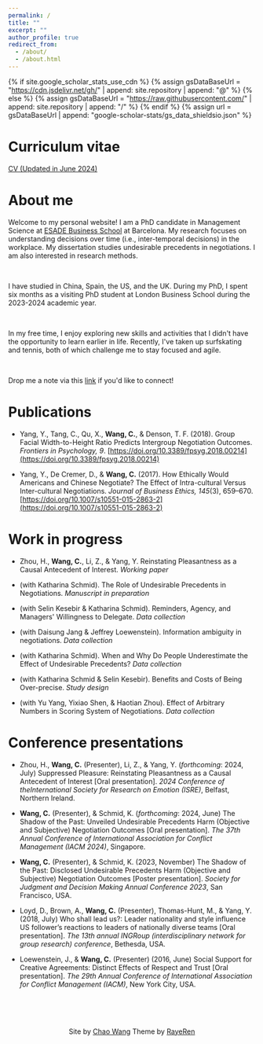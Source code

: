 ```yaml
---
permalink: /
title: ""
excerpt: ""
author_profile: true
redirect_from: 
  - /about/
  - /about.html
---
```


{% if site.google_scholar_stats_use_cdn %}
{% assign gsDataBaseUrl = "https://cdn.jsdelivr.net/gh/" | append: site.repository | append: "@" %}
{% else %}
{% assign gsDataBaseUrl = "https://raw.githubusercontent.com/" | append: site.repository | append: "/" %}
{% endif %}
{% assign url = gsDataBaseUrl | append: "google-scholar-stats/gs_data_shieldsio.json" %}

<span class='anchor' id='cv'></span>
# Curriculum vitae

<a href="https://chaodwang.github.io/_pages/CV_Chao_Wang_Current.pdf" class="image fit" target="_blank">CV (Updated in June 2024)</a>

<span class='anchor' id='about-me'></span>
# About me

Welcome to my personal website! I am a PhD candidate in Management Science at [ESADE Business School](https://www.esade.edu/en) at Barcelona. My research focuses on understanding decisions over time (i.e., inter-temporal decisions) in the workplace. My dissertation studies undesirable precedents in negotiations. I am also interested in research methods. 

<br>

I have studied in China, Spain, the US, and the UK. During my PhD, I spent six months as a visiting PhD student at London Business School during the 2023-2024 academic year.

<br>

In my free time, I enjoy exploring new skills and activities that I didn't have the opportunity to learn earlier in life. Recently, I've taken up surfskating and tennis, both of which challenge me to stay focused and agile.

<br>

Drop me a note via this [link](mailto:chao.wang@esade.edu) if you'd like to connect!

<span class='anchor' id='publications'></span>
# Publications

- Yang, Y., Tang, C., Qu, X., **Wang, C.**, & Denson, T. F. (2018). Group Facial Width-to-Height Ratio Predicts Intergroup Negotiation Outcomes. *Frontiers in Psychology, 9*. [https://doi.org/10.3389/fpsyg.2018.00214](https://doi.org/10.3389/fpsyg.2018.00214)

- Yang, Y., De Cremer, D., & **Wang, C.** (2017). How Ethically Would Americans and Chinese Negotiate? The Effect of Intra-cultural Versus Inter-cultural Negotiations. *Journal of Business Ethics, 145*(3), 659–670. [https://doi.org/10.1007/s10551-015-2863-2](https://doi.org/10.1007/s10551-015-2863-2)

<span class='anchor' id='work-in-progress'></span>
# Work in progress

- Zhou, H., **Wang, C.**, Li, Z., & Yang, Y. Reinstating Pleasantness as a Causal Antecedent of Interest. *Working paper*

- (with Katharina Schmid). The Role of Undesirable Precedents in Negotiations. *Manuscript in preparation*

- (with Selin Kesebir & Katharina Schmid). Reminders, Agency, and Managers' Willingness to Delegate. *Data collection*

- (with Daisung Jang & Jeffrey Loewenstein). Information ambiguity in negotiations. *Data collection*

- (with Katharina Schmid). When and Why Do People Underestimate the Effect of Undesirable Precedents? *Data collection*
  
- (with Katharina Schmid & Selin Kesebir). Benefits and Costs of Being Over-precise. *Study design*

- (with Yu Yang, Yixiao Shen, & Haotian Zhou). Effect of Arbitrary Numbers in Scoring System of Negotiations. *Data collection*

<span class='anchor' id='presentations'></span>
# Conference presentations

- Zhou, H., **Wang, C.** (Presenter), Li, Z., & Yang, Y. (*forthcoming*: 2024, July) Suppressed Pleasure: Reinstating Pleasantness as a Causal Antecedent of Interest [Oral presentation]. *2024 Conference of theInternational Society for Research on Emotion (ISRE)*, Belfast, Northern Ireland.

- **Wang, C.** (Presenter), & Schmid, K. (*forthcoming*: 2024, June) The Shadow of the Past: Unveiled Undesirable Precedents Harm (Objective and Subjective) Negotiation Outcomes [Oral presentation]. *The 37th Annual Conference of International Association for Conflict Management (IACM 2024)*, Singapore.

- **Wang, C.** (Presenter), & Schmid, K. (2023, November) The Shadow of the Past: Disclosed Undesirable Precedents Harm (Objective and Subjective) Negotiation Outcomes [Poster presentation]. *Society for Judgment and Decision Making Annual Conference 2023*, San Francisco, USA.

- Loyd, D., Brown, A., **Wang, C.** (Presenter), Thomas-Hunt, M., & Yang, Y. (2018, July) Who shall lead us?: Leader nationality and style influence US follower’s reactions to leaders of nationally diverse teams [Oral presentation]. *The 13th annual INGRoup (interdisciplinary network for group research) conference*, Bethesda, USA.

- Loewenstein, J., & **Wang, C.** (Presenter) (2016, June) Social Support for Creative Agreements: Distinct Effects of Respect and Trust [Oral presentation]. *The 29th Annual Conference of International Association for Conflict Management (IACM)*, New York City, USA.



<br>
<br>
<br>



<p align="center">
Site by <a href="https://chaodwang.github.io/" target="_blank">Chao Wang</a> Theme by <a href="https://rayeren.github.io/" target="_blank">RayeRen</a>
</p>









